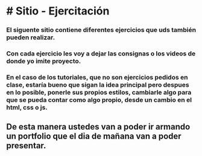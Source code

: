 # # Sitio - Ejercitación

### El siguente sitio contiene diferentes ejercicios que uds también pueden realizar.
### Con cada ejercicio les voy a dejar las consignas o los videos de donde yo imite proyecto. 

### En el caso de los tutoriales, que no son ejercicios pedidos en clase, estaría bueno que sigan la idea principal pero despues en lo posible, ponerle sus propios estilos, cambiarle algo para que se pueda contar como algo propio, desde un cambio en el html, css o js.  

## De esta manera ustedes  van a poder ir armando un portfolio que el dia de mañana van a poder presentar.

